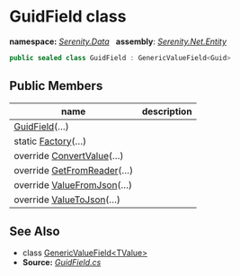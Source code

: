 # GuidField class
**namespace:** *[Serenity.Data](../README.md#serenity.data-namespace)*   **assembly**: *[Serenity.Net.Entity](../README.md)*

```csharp
public sealed class GuidField : GenericValueField<Guid>
```

## Public Members

| name | description |
| --- | --- |
| [GuidField](GuidField/GuidField.md)(…) |  |
| static [Factory](GuidField/Factory.md)(…) |  |
| override [ConvertValue](GuidField/ConvertValue.md)(…) |  |
| override [GetFromReader](GuidField/GetFromReader.md)(…) |  |
| override [ValueFromJson](GuidField/ValueFromJson.md)(…) |  |
| override [ValueToJson](GuidField/ValueToJson.md)(…) |  |

## See Also

* class [GenericValueField&lt;TValue&gt;](GenericValueField-1.md)
* **Source:** *[GuidField.cs](https://github.com/serenity-is/Serenity/blob/master/src/Serenity.Net.Entity/FieldTypes/GuidField.cs)*
